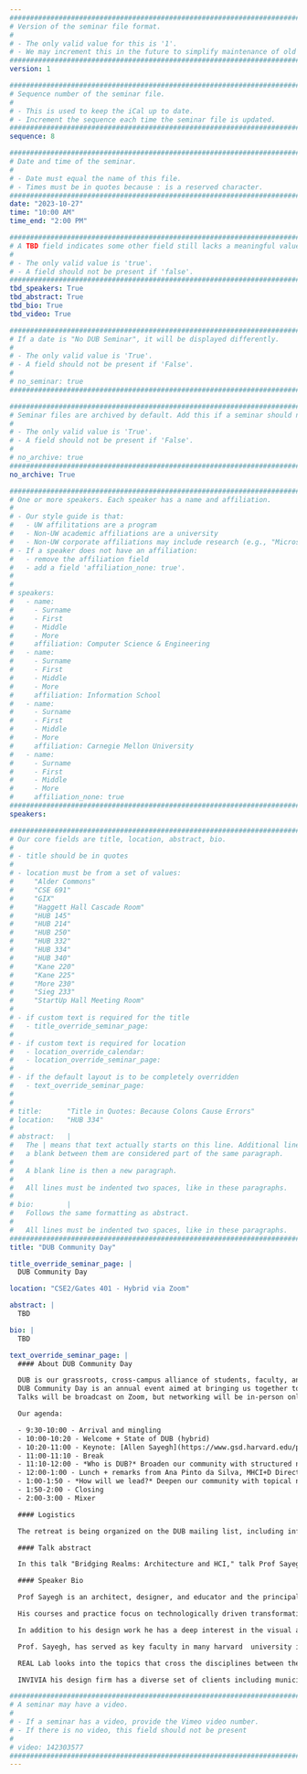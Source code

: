 ```yaml
---
################################################################################
# Version of the seminar file format.
#
# - The only valid value for this is '1'.
# - We may increment this in the future to simplify maintenance of old seminars.
################################################################################
version: 1

################################################################################
# Sequence number of the seminar file.
#
# - This is used to keep the iCal up to date.
# - Increment the sequence each time the seminar file is updated.
################################################################################
sequence: 8

################################################################################
# Date and time of the seminar.
#
# - Date must equal the name of this file.
# - Times must be in quotes because : is a reserved character.
################################################################################
date: "2023-10-27"
time: "10:00 AM"
time_end: "2:00 PM"

################################################################################
# A TBD field indicates some other field still lacks a meaningful value.
#
# - The only valid value is 'true'.
# - A field should not be present if 'false'.
################################################################################
tbd_speakers: True
tbd_abstract: True
tbd_bio: True
tbd_video: True

################################################################################
# If a date is "No DUB Seminar", it will be displayed differently.
#
# - The only valid value is 'True'.
# - A field should not be present if 'False'.
#
# no_seminar: true
################################################################################

################################################################################
# Seminar files are archived by default. Add this if a seminar should not be.
#
# - The only valid value is 'True'.
# - A field should not be present if 'False'.
#
# no_archive: true
################################################################################
no_archive: True

################################################################################
# One or more speakers. Each speaker has a name and affiliation.
#
# - Our style guide is that:
#   - UW affilitations are a program
#   - Non-UW academic affiliations are a university
#   - Non-UW corporate affiliations may include research (e.g., "Microsoft Research")
# - If a speaker does not have an affiliation:
#   - remove the affiliation field
#   - add a field 'affiliation_none: true'.
#
#
# speakers:
#   - name:
#     - Surname
#     - First
#     - Middle
#     - More
#     affiliation: Computer Science & Engineering
#   - name:
#     - Surname
#     - First
#     - Middle
#     - More
#     affiliation: Information School
#   - name:
#     - Surname
#     - First
#     - Middle
#     - More
#     affiliation: Carnegie Mellon University
#   - name:
#     - Surname
#     - First
#     - Middle
#     - More
#     affiliation_none: true
################################################################################
speakers:

################################################################################
# Our core fields are title, location, abstract, bio.
#
# - title should be in quotes
#
# - location must be from a set of values:
#     "Alder Commons"
#     "CSE 691"
#     "GIX"
#     "Haggett Hall Cascade Room"
#     "HUB 145"
#     "HUB 214"
#     "HUB 250"
#     "HUB 332"
#     "HUB 334"
#     "HUB 340"
#     "Kane 220"
#     "Kane 225"
#     "More 230"
#     "Sieg 233"
#     "StartUp Hall Meeting Room"
#
# - if custom text is required for the title
#   - title_override_seminar_page:
#
# - if custom text is required for location
#   - location_override_calendar:
#   - location_override_seminar_page:
#
# - if the default layout is to be completely overridden
#   - text_override_seminar_page:
#
#
# title:      "Title in Quotes: Because Colons Cause Errors"
# location:   "HUB 334"
#
# abstract:   |
#   The | means that text actually starts on this line. Additional lines without
#   a blank between them are considered part of the same paragraph.
#
#   A blank line is then a new paragraph.
#
#   All lines must be indented two spaces, like in these paragraphs.
#
# bio:        |
#   Follows the same formatting as abstract.
#
#   All lines must be indented two spaces, like in these paragraphs.
################################################################################
title: "DUB Community Day"

title_override_seminar_page: |
  DUB Community Day

location: "CSE2/Gates 401 - Hybrid via Zoom"

abstract: |
  TBD

bio: |
  TBD

text_override_seminar_page: |
  #### About DUB Community Day

  DUB is our grassroots, cross-campus alliance of students, faculty, and industry partners interested in HCI and Design & UW.
  DUB Community Day is an annual event aimed at bringing us together to reflect on our community, welcome newcomers, share fresh ideas, and socialize.
  Talks will be broadcast on Zoom, but networking will be in-person only.

  Our agenda:

  - 9:30-10:00 - Arrival and mingling
  - 10:00-10:20 - Welcome + State of DUB (hybrid)
  - 10:20-11:00 - Keynote: [Allen Sayegh](https://www.gsd.harvard.edu/person/allen-sayegh/), *Bridging Realms: Architecture and HCI* (hybrid). See below for title, abstract, and bio.
  - 11:00-11:10 - Break
  - 11:10-12:00 - *Who is DUB?* Broaden our community with structured networking
  - 12:00-1:00 - Lunch + remarks from Ana Pinto da Silva, MHCI+D Director (hybrid)
  - 1:00-1:50 - *How will we lead?* Deepen our community with topical networking
  - 1:50-2:00 - Closing
  - 2:00-3:00 - Mixer

  #### Logistics

  The retreat is being organized on the DUB mailing list, including information on how to RSVP and participate.

  #### Talk abstract

  In this talk "Bridging Realms: Architecture and HCI," talk Prof Sayegh will delve into the dynamic interplay between architecture and Human-Computer Interaction (HCI). He will explore the potential that emerges at the crossroads of these two disciplines. Drawing from the  innovative projects at his firm INVIVIA and his research at the REAL Lab at Harrvard University unveiling the potentials of transformative power of this convergence. 

  #### Speaker Bio

  Prof Sayegh is an architect, designer, and educator and the principal of INVIVIA – an award winning design firm head the Responsive Environments and Artifacts Lab at Harvard University GSD where he has been teaching as a practicing professor for more than two decades. 

  His courses and practice focus on technologically driven transformative design, exploring potentials of media and technology integrated built environment, Interaction design and the study of architectural and urban space thought through the impact of changing technology. His work is characterized as the cross between between the disciplines of architecture, digital art and design in coming up with innovative solutions to new and complex  problems. 

  In addition to his design work he has a deep interest in the visual arts and has been a recurring visiting professor at the Harvard Carpenter Center of Visual and Environmental Studies offering courses in the areas of media and the built environment such as; Sculpting Motion, Interactive Spaces, Augmented Architecture, Cinematic Architecture, and Responsive Environments.

  Prof. Sayegh, has served as key faculty in many harvard  university interdisciplinary initiatives at Harvard among them the Alive group with Wyss Institute at Harvard and LDT the laboratory of Design Technologies. He has published and exhibited extensively and in many prestigious venues including the Guggenheim NY, The Duomo in Florence, The Storefront of Art and he has been part of many architecture and art biennales including Moscow, Kwangju, and Venice Biennales. 

  REAL Lab looks into the topics that cross the disciplines between the built environment, technology and human experience. 

  INVIVIA his design firm has a diverse set of clients including municipalities, corporations and NGOs such as Microsoft, Boeing, LG, The city of Copenhagen, Bergamo in Italy, City of NY, Calgary, MIT/DARPA, NY Museum of Natural History, The IOC, Hewlett Packard, SAMSUNG, and more.

################################################################################
# A seminar may have a video.
#
# - If a seminar has a video, provide the Vimeo video number.
# - If there is no video, this field should not be present
#
# video: 142303577
################################################################################
---
```

